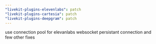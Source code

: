 ```yaml
---
"livekit-plugins-elevenlabs": patch
"livekit-plugins-cartesia": patch
"livekit-plugins-deepgram": patch
---
```


use connection pool for elevanlabs websocket persistant connection and few other fixes
